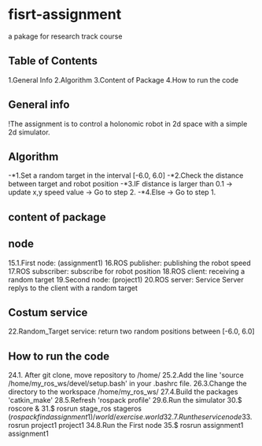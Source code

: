 # fisrt-assignment
a pakage for research track course
## Table of Contents
1.General Info 
2.Algorithm
3.Content of Package 
4.How to run the code
## General info
!The assignment is to control a holonomic robot in 2d space with a simple 2d simulator.
## Algorithm
-*1.Set a random target in the interval [-6.0, 6.0]
-*2.Check the distance between target and robot position
-*3.IF distance is larger than 0.1 -> update x,y speed value -> Go to step 2.
-*4.Else -> Go to step 1.
## content of package
## node
15.1.First node: (assignment1)
16.ROS publisher: publishing the robot speed
17.ROS subscriber: subscribe for robot position
18.ROS client: receiving a random target
19.Second node: (project1)
20.ROS server: Service Server replys to the client with a random target
## Costum service
22.Random_Target service: return two random positions between [-6.0, 6.0]
## How to run the code
24.1. After git clone, move repository to /home/
25.2.Add the line 'source /home/my_ros_ws/devel/setup.bash' in your .bashrc file.
26.3.Change the directory to the workspace /home/my_ros_ws/
27.4.Build the packages 'catkin_make'
28.5.Refresh 'rospack profile'
29.6.Run the simulator
30.$ roscore &
31.$ rosrun stage_ros stageros $(rospack find assignment1)/world/exercise.world
32.7.Run the service node
33.$ rosrun project1 project1
34.8.Run the First node
35.$ rosrun assignment1 assignment1
